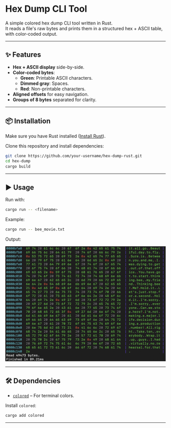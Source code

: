 # Hex Dump CLI Tool

A simple colored hex dump CLI tool written in Rust.  
It reads a file's raw bytes and prints them in a structured hex + ASCII table, with color-coded output.

---

## ✨ Features

- **Hex + ASCII display** side-by-side.
- **Color-coded bytes**:
  - **Green**: Printable ASCII characters.
  - **Dimmed gray**: Spaces.
  - **Red**: Non-printable characters.
- **Aligned offsets** for easy navigation.
- **Groups of 8 bytes** separated for clarity.

---

## 📦 Installation

Make sure you have Rust installed ([Install Rust](https://www.rust-lang.org/tools/install)).

Clone this repository and install dependencies:

```bash
git clone https://github.com/your-username/hex-dump-rust.git
cd hex-dump
cargo build
````

---

## ▶ Usage

Run with:

```bash
cargo run -- <filename>
```

Example:

```bash
cargo run -- bee_movie.txt
```

Output:

![Hex dump screenshot](example.png "Hex dump screenshot")

---

## 🛠 Dependencies

- [`colored`](https://crates.io/crates/colored) – For terminal colors.

Install `colored`:

```bash
cargo add colored
```

---
